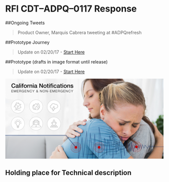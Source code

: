 # RFI CDT–ADPQ–0117 Response
##Ongoing Tweets
> Product Owner, Marquis Cabrera tweeting at #ADPQrefresh

##Prototype Journey
>Update on 02/20/17 - [Start Here](https://github.com/ibmbluemixgarage/shiny-fawn/wiki)

##Prototype (drafts in image format until release)
>Update on 02/20/17 - [Start Here](https://github.com/ibmbluemixgarage/shiny-fawn/wiki/Draft-Prototype)

![alt tag](./documentation/assets/Cover1.png) 

## Holding place for Technical description
